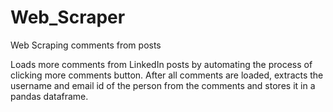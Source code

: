 # Web_Scraper
Web Scraping comments from posts

Loads more comments from LinkedIn posts by automating the process of clicking more comments button.
After all comments are loaded, extracts the username and email id of the person from the comments and stores it in a pandas dataframe.
